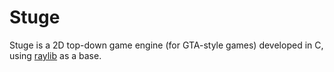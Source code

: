 # Stuge

Stuge is a 2D top-down game engine (for GTA-style games) developed
in C, using [raylib](https://github.com/raysan5/raylib) as a base.
